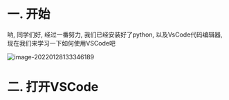 # 一. 开始

哟, 同学们好, 经过一番努力, 我们已经安装好了python, 以及VsCode代码编辑器, 现在我们来学习一下如何使用VSCode吧

![image-20220128133346189](https://img.xbtx666.cn/blogs/image-20220128133346189.png)

# 二. 打开VSCode

